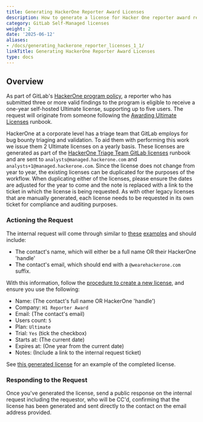 ```yaml
---
title: Generating HackerOne Reporter Award Licenses
description: How to generate a license for Hacker One reporter award recipients
category: GitLab Self-Managed licenses
weight: 2
date: '2025-06-12'
aliases:
- /docs/generating_hackerone_reporter_licenses_1_1/
linkTitle: Generating HackerOne Reporter Award Licenses
type: docs
---
```


## Overview

As part of GitLab's [HackerOne program policy](https://gitlab.com/gitlab-com/gl-security/hackerone/configuration/-/blob/master/program-policy.md#L31-33), a reporter who has submitted three or more valid findings to the program is eligible to receive a one-year self-hosted Ultimate license, supporting up to five users. The request will originate from someone following the [Awarding Ultimate Licenses](/handbook/security/product-security/application-security/runbooks/hackerone-process#awarding-ultimate-licenses) runbook.

HackerOne at a corporate level has a triage team that GitLab employs for bug bounty triaging and validation.  To aid them with performing this work we issue them 2 Ultimate licenses on a yearly basis.  These licenses are generated as part of the [HackerOne Triage Team GitLab licenses](/handbook.gitlab.com/handbook/security/product-security/application-security/runbooks/hackerone-process/#hackerone-triage-team-gitlab-licenses) runbook and are sent to `analysts@managed.hackerone.com` and `analysts+1@managed.hackerone.com`.  Since the license does not change from year to year, the existing licenses can be duplicated for the purposes of the workflow.  When duplicating either of the licenses, please ensure the dates are adjusted for the year to come and the note is replaced with a link to the ticket in which the license is being requested.  As with other legacy licenses that are manually generated, each license needs to be requested in its own ticket for compliance and auditing purposes.

### Actioning the Request

The internal request will come through similar to [these](https://gitlab.zendesk.com/agent/tickets/293134) [examples](https://gitlab.zendesk.com/agent/tickets/293092) and should include:

- The contact's name, which will either be a full name OR their HackerOne 'handle'
- The contact's email, which should end with a `@wearehackerone.com` suffix.

With this information, follow the [procedure to create a new license](/handbook/support/license-and-renewals/workflows/self-managed/creating_licenses#create-a-new-license), and ensure you use the following:

- Name: (The contact's full name OR HackerOne 'handle')
- Company: `H1 Reporter Award`
- Email: (The contact's email)
- Users count: `5`
- Plan: `Ultimate`
- Trial: `Yes` (tick the checkbox)
- Starts at: (The current date)
- Expires at: (One year from the current date)
- Notes: (Include a link to the internal request ticket)

See [this generated license](https://customers.gitlab.com/admin/license/1023421) for an example of the completed license.

### Responding to the Request

Once you've generated the license, send a public response on the internal request including the requestor, who will be CC'd, confirming that the license has been generated and sent directly to the contact on the email address provided.

